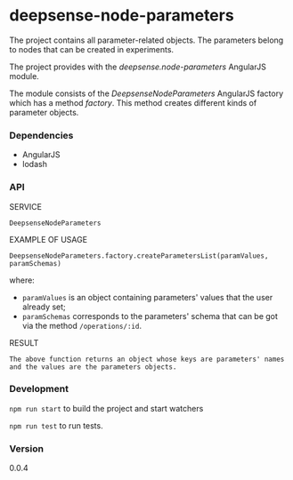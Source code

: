 # deepsense-node-parameters

The project contains all parameter-related objects. The parameters belong to nodes that can be created in experiments.

The project provides with the *deepsense.node-parameters* AngularJS module.

The module consists of the *DeepsenseNodeParameters* AngularJS factory which has a method *factory*. This method creates
different kinds of parameter objects.

### Dependencies

- AngularJS
- lodash

### API

SERVICE

    DeepsenseNodeParameters

EXAMPLE OF USAGE

    DeepsenseNodeParameters.factory.createParametersList(paramValues, paramSchemas)

where:

  * `paramValues` is an object containing parameters' values that the user already set;
  * `paramSchemas` corresponds to the parameters' schema that can be got via the method `/operations/:id`.

RESULT

    The above function returns an object whose keys are parameters' names and the values are the parameters objects.

### Development

`npm run start` to build the project and start watchers

`npm run test` to run tests.

### Version

0.0.4